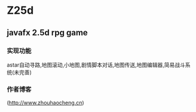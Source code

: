 Z25d
=======

javafx 2.5d rpg game
---------------

### 实现功能
 astar自动寻路,地图滚动,小地图,剧情脚本对话,地图传送,地图编辑器,简易战斗系统(未完善)
  
### 作者博客
  (http://www.zhouhaocheng.cn)